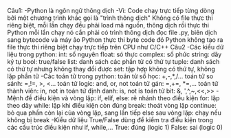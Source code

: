 Câu1:
-Python là ngôn ngữ thông dịch
-Vì:
Code chạy trực tiếp từng dòng bởi một chương trình khác gọi là "trình thông dịch"
Không có file thực thi riêng biệt, mỗi lần chạy đều phải load mã nguồn, thông dịch rồi thực thi
Python mỗi lần chạy nó cần phải có trình thông dịch đọc file .py, biên dịch sang bytecode và máy ảo Python thực thi byte code đó
Python không tạo ra file thực thi riêng biệt chạy trực tiếp trên CPU như C/C++
Câu2
-Các kiểu dữ liệu trong python:
int: số nguyên 
float: só thực
complex: số phức
string: dãy ký tự
bool: true/false
list: danh sách các phần tử có thứ tự
tuple: danh sách có thứ tự nhưng không thay đổi được
set: tập hợp không có thứ tự, không lặp phần tử
-Các toán tử trong python:
toán tử số học: +,-,*,/...
toán tử so sánh: =,!=, >, <...
toán tử logic: and, or, not
toán tử gán: =,+=, *=,...
toán tử thành viên: in, not in
toán tử định danh: is, not is
toán tử bit: &, ',^,~,<<,>>
-Mệnh đề điều kiện và vòng lặp:
if, elif, else: rẽ nhánh theo điều kiện
for: lặp theo dãy
while: lặp khi điều kiện còn đúng
break: thoát vòng lặp
continue: bỏ qua phần còn lại của vòng lặp, sang lần tiếp
else sau vòng lặp: chạy nếu không bị break
-Kiểu dữ liệu True/False
dùng để kiểm tra điều kiện trong các cấu trúc điều kiện như if, while,...
True: đúng (logic 1)
False: sai (logic 0)


